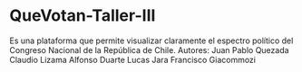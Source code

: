# QueVotan-Taller-III
Es una plataforma que permite visualizar claramente el espectro político del Congreso Nacional de la República de Chile.
Autores:  Juan Pablo Quezada
          Claudio Lizama 
          Alfonso Duarte
          Lucas Jara
          Francisco Giacommozi
